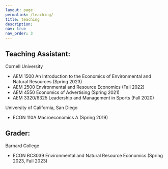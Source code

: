 ```yaml
---
layout: page
permalink: /teaching/
title: teaching
description: 
nav: true
nav_order: 3
---
```


## Teaching Assistant:
Cornell University
- AEM 1500 An Introduction to the Economics of Environmental and Natural Resources (Spring 2023)
- AEM 2500 Environmental and Resource Economics (Fall 2022)
- AEM 4550 Economics of Advertising (Spring 2021)
- AEM 3320/6325 Leadership and Management in Sports (Fall 2020)

University of California, San Diego
- ECON 110A Macroeconomics A (Spring 2019)

## Grader:
Barnard College
- ECON BC3039 Environmental and Natural Resource Economics (Spring 2023, Fall 2023)
